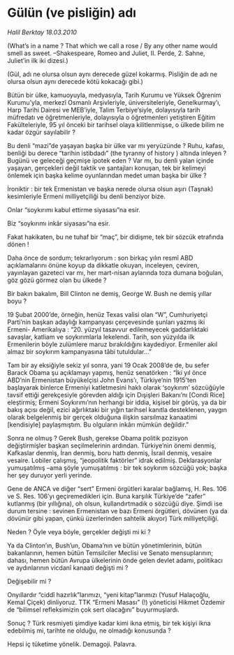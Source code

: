 # Gülün (ve pisliğin) adı

*Halil Berktay 18.03.2010*

<div class="yazi"><p>(What’s in a name ? That which we call a rose / By any other name would smell as sweet. –Shakespeare, Romeo and Juliet, II. Perde, 2. Sahne, Juliet’in ilk iki dizesi.)</p>
<p>(Gül, adı ne olursa olsun aynı derecede güzel kokarmış. Pisliğin de adı ne olursa olsun aynı derecede kötü kokacağı gibi.)</p>
<p>Bütün bir ülke, kamuoyuyla, medyasıyla, Tarih Kurumu ve Yüksek Öğrenim Kurumu’yla, merkezî Osmanlı Arşivleriyle, üniversiteleriyle, Genelkurmay’ı, Harp Tarihi Dairesi ve MEB’iyle, Talim Terbiye’siyle, dolayısıyla tarih müfredatı ve öğretmenleriyle, dolayısıyla o öğretmenleri yetiştiren Eğitim Fakülteleriyle, 95 yıl önceki bir tarihsel olaya kilitlenmişse, o ülkede bilim ne kadar özgür sayılabilir ?</p>
<p>Bu denli “mazi”de yaşayan başka bir ülke var mı yeryüzünde ? Ruhu, kafası, benliği bu derece “tarihin istibdadı” (the tyranny of history ) altında inleyen ? Bugünü ve geleceği geçmişe ipotek eden ? Var mı, bu denli yalan içinde yaşayan, gerçekleri değil taktik ve şantajları konuşan, tek bir kelimeyi önlemek için başka kelime oyunlarından medet uman başka bir ülke ?</p>
<p>İroniktir : bir tek Ermenistan ve başka nerede olursa olsun aşırı (Taşnak) kesimleriyle Ermeni milliyetçiliği bu denli benziyor bize.</p>
<p>Onlar “soykırımı kabul ettirme siyasası”na esir.</p>
<p>Biz “soykırımı inkâr siyasası”na esir.</p>
<p>Fakat hakikaten, bu ne tuhaf bir “maç”, bir didişme, tek bir sözcük etrafında dönen !</p>
<p>Daha önce de sordum; tekrarlıyorum : son birkaç yılın resmî ABD açıklamalarını önüne koyup da dikkatle okuyan, inceleyen, çeviren, yayınlayan gazeteci var mı, her mart-nisan aylarında toza dumana boğulan, göz gözü görmez olan bu ülkede ?</p>
<p>Bir bakın bakalım, Bill Clinton ne demiş, George W. Bush ne demiş yıllar boyu ?</p>
<p>19 Şubat 2000’de, örneğin, henüz Texas valisi olan “W”, Cumhuriyetçi Parti’nin başkan adaylığı kampanyası çerçevesinde şunları yazmış iki Ermeni- Amerikalıya : “20. yüzyıl tasavvur edilemeyecek gaddarlıktaki savaşlar, katliam ve soykırımlarla lekelendi. Tarih, son yüzyılda ilk Ermenilerin böyle zulümlere maruz bırakıldığını kaydediyor. Ermeniler akıl almaz bir soykırım kampanyasına tâbi tutuldular...”</p>
<p>Tam bir ay eksiğiyle sekiz yıl sonra, yani 19 Ocak 2008’de de, bu sefer Barack Obama şu açıklamayı yapmış, henüz senatörken : “İki yıl önce ABD’nin Ermenistan büyükelçisi John Evans’ı, Türkiye’nin 1915’ten başlayarak binlerce Ermeniyi katletmesini haklı olarak ‘soykırım’ sözcüğüyle tavsif ettiği gerekçesiyle görevden aldığı için Dışişleri Bakanı’nı [Condi Rice] eleştirmiş; Ermeni Soykırımı’nın herhangi bir iddia, kişisel bir görüş, ya da bir bakış açısı değil, ezici ağırlıktaki bir yığın tarihsel kanıtla desteklenen, yaygın olarak belgelenmiş bir gerçek olduğuna ilişkin sarsılmaz kanaatimi [kendisiyle] paylaşmıştım. Bu olguların inkârı mümkün değildir.”</p>
<p>Sonra ne olmuş ? Gerek Bush, gerekse Obama politik pozisyon değiştirmişler başkan seçilmelerinin ardından. Türkiye’nin önemi denmiş, Kafkaslar denmiş, İran denmiş, boru hattı denmiş, İsrail denmiş, vesaire vesaire. Lobiler çalışmış, “jeopolitik faktörler” idrak edilmiş. Deklarasyonlar yumuşatılmış –ama şöyle yumuşatılmış : bir tek soykırım sözcüğü yok; başka her şey duruyor yerli yerinde.</p>
<p>Gene de ANCA ve diğer “sert” Ermeni örgütleri karalar bağlamış, H. Res. 106 ve S. Res. 106’yı geçiremedikleri için. Buna karşılık Türkiye’de “zafer” kutlanmış (bir yıllığına), oh olsun, kullandırtmadık o sözcüğü diye. Şimdi ise durum tersine : sevinen Ermenistan ve bazı Ermeni örgütleri, dövünen (ya da dövünür gibi yapan, çünkü üzerlerinden sahtelik akıyor) Türk milliyetçiliği.</p>
<p>Neden ? Öyle veya böyle, gerçekler değişti mi ki ?</p>
<p>Ya da Clinton’ın, Bush’un, Obama’nın ve bütün yönetimlerinin, bütün bakanlarının, hemen bütün Temsilciler Meclisi ve Senato mensuplarının; dahası, hemen bütün Avrupa ülkelerinin önde gelen devlet adamı, politikacı ve aydınlarının vicdanî kanaati değişti mi ?</p>
<p>Değişebilir mi ?</p>
<p>Onyıllardır “ciddî hazırlık”larımızı, “yeni kitap”larımızı (Yusuf Halaçoğlu, Kemal Çiçek) dinliyoruz. TTK “Ermeni Masası” (!) yöneticisi Hikmet Özdemir de “bilimsel refleksimizin çok sert olacağını” buyurmuşlardı.</p>
<p>Sonuç ? Türk resmiyeti şimdiye kadar kimi ikna etmiş, bir tek kişiyi ikna edebilmiş mi, tarihte ne olduğu, ne olmadığı konusunda ?</p>
<p>Hepsi iç tüketime yönelik. Demagoji. Palavra. </p>
</div>
